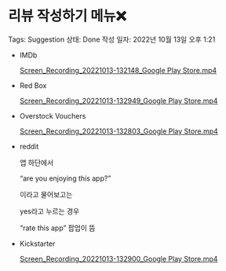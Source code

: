 # 리뷰 작성하기 메뉴❌

Tags: Suggestion
상태: Done
작성 일자: 2022년 10월 13일 오후 1:21

- IMDb
    
    [Screen_Recording_20221013-132148_Google Play Store.mp4](%E1%84%85%E1%85%B5%E1%84%87%E1%85%B2%20%E1%84%8C%E1%85%A1%E1%86%A8%E1%84%89%E1%85%A5%E1%86%BC%E1%84%92%E1%85%A1%E1%84%80%E1%85%B5%20%E1%84%86%E1%85%A6%E1%84%82%E1%85%B2%E2%9D%8C%204d1a880d49fd4b699f8aded5b04e1a47/Screen_Recording_20221013-132148_Google_Play_Store.mp4)
    

- Red Box
    
    [Screen_Recording_20221013-132949_Google Play Store.mp4](%E1%84%85%E1%85%B5%E1%84%87%E1%85%B2%20%E1%84%8C%E1%85%A1%E1%86%A8%E1%84%89%E1%85%A5%E1%86%BC%E1%84%92%E1%85%A1%E1%84%80%E1%85%B5%20%E1%84%86%E1%85%A6%E1%84%82%E1%85%B2%E2%9D%8C%204d1a880d49fd4b699f8aded5b04e1a47/Screen_Recording_20221013-132949_Google_Play_Store.mp4)
    

- Overstock Vouchers
    
    [Screen_Recording_20221013-132803_Google Play Store.mp4](%E1%84%85%E1%85%B5%E1%84%87%E1%85%B2%20%E1%84%8C%E1%85%A1%E1%86%A8%E1%84%89%E1%85%A5%E1%86%BC%E1%84%92%E1%85%A1%E1%84%80%E1%85%B5%20%E1%84%86%E1%85%A6%E1%84%82%E1%85%B2%E2%9D%8C%204d1a880d49fd4b699f8aded5b04e1a47/Screen_Recording_20221013-132803_Google_Play_Store.mp4)
    
- reddit
    
    앱 하단에서 
    
    “are you enjoying this app?”
    
    이라고 물어보고는
    
    yes라고 누르는 경우 
    
    “rate this app” 팝업이 뜸
    

- Kickstarter
    
    [Screen_Recording_20221013-132900_Google Play Store.mp4](%E1%84%85%E1%85%B5%E1%84%87%E1%85%B2%20%E1%84%8C%E1%85%A1%E1%86%A8%E1%84%89%E1%85%A5%E1%86%BC%E1%84%92%E1%85%A1%E1%84%80%E1%85%B5%20%E1%84%86%E1%85%A6%E1%84%82%E1%85%B2%E2%9D%8C%204d1a880d49fd4b699f8aded5b04e1a47/Screen_Recording_20221013-132900_Google_Play_Store.mp4)